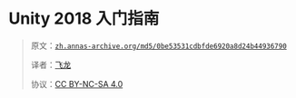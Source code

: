 # Unity 2018 入门指南

> 原文：[`zh.annas-archive.org/md5/0be53531cdbfde6920a8d24b44936790`](https://zh.annas-archive.org/md5/0be53531cdbfde6920a8d24b44936790)
> 
> 译者：[飞龙](https://github.com/wizardforcel)
> 
> 协议：[CC BY-NC-SA 4.0](http://creativecommons.org/licenses/by-nc-sa/4.0/)